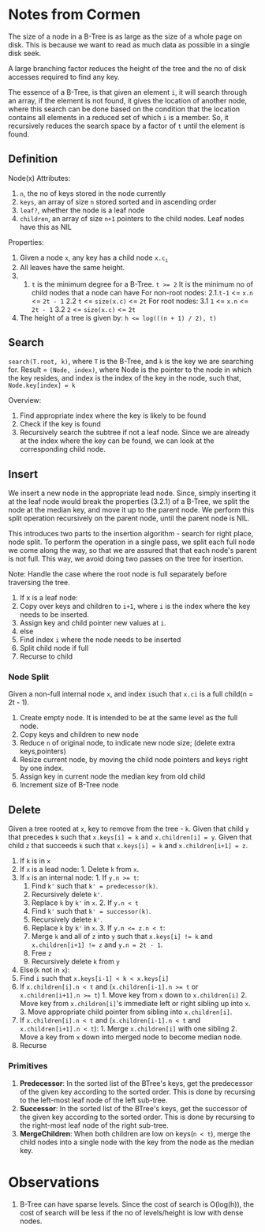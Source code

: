 
# Notes from Cormen
The size of a node in a B-Tree is as large as the size of a whole page on disk.
This is because we want to read as much data as possible in a single disk seek.

A large branching factor reduces the height of the tree and the no of disk accesses
required to find any key.

The essence of a B-Tree, is that given an element `i`, it will search through an array,
if the element is not found, it gives the location of another node, where this search can be
done based on the condition that the location contains all elements in a reduced set of which
`i` is a member.
So, it recursively reduces the search space by a factor of `t` until the element is found.

## Definition
Node(x) Attributes:
1. `n`, the no of keys stored in the node currently
2. `keys`, an array of size `n` stored sorted and in ascending order
3. `leaf?`, whether the node is a leaf node
4. `children`, an array of size `n+1` pointers to the child nodes. Leaf nodes have this as NIL

Properties:
1. Given a node `x`, any key has a child node `x.c`<sub>`i`</sub>
2. All leaves have the same height.
3. 1. `t` is the minimum degree for a B-Tree. `t >= 2`
   It is the minimum no of child nodes that a node can have
    For non-root nodes:
    2.1.`t-1` <= `x.n` <= `2t - 1`
    2.2 `t` <= `size(x.c)` <= `2t`
    For root nodes:
    3.1  `1` <= `x.n` <= `2t - 1`
    3.2  `2` <= `size(x.c)` <= `2t`
4. The height of a tree is given by:
    `h <= log(((n + 1) / 2), t)`


## Search
`search(T.root, k)`, where `T` is the B-Tree, and `k` is the key we are searching for.
Result = `(Node, index)`, where Node is the pointer to the node in which the key resides, and index is the index of the key in the node, such that, `Node.key[index] = k`

Overview:
1. Find appropriate index where the key is likely to be found
2. Check if the key is found
3. Recursively search the subtree if not a leaf node. Since we are already at the index where the key can be found, we can look at the corresponding child node.

## Insert
We insert a new node in the appropriate lead node.
Since, simply inserting it at the leaf node would break the properties (3.2.1) of a B-Tree,
we split the node at the median key, and move it up to the parent node.
We perform this split operation recursively on the parent node, until the parent node is NIL.

This introduces two parts to the insertion algorithm - search for right place, node split.
To perform the operation in a single pass, we split each full node we come along the way,
so that we are assured that that each node's parent is not full.
This way, we avoid doing two passes on the tree for insertion.

Note: Handle the case where the root node is full separately before traversing the tree.

1. If x is a leaf node:
  1. Copy over keys and children to `i+1`, where `i` is the index where the key needs to be inserted.
  2. Assign key and child pointer new values at `i`.
2. else
  1. Find index `i` where the node needs to be inserted
  2. Split child node if full
  3. Recurse to child


### Node Split
Given a non-full internal node `x`, and index `i`such that `x.ci` is a full child(n = 2t - 1).
1. Create empty node. It is intended to be at the same level as the full node.
2. Copy keys and children to new node
3. Reduce `n` of original node, to indicate new node size; (delete extra keys,pointers)
4. Resize current node, by moving the child node pointers and keys right by one index.
5. Assign key in current node the median key from old child
6. Increment size of B-Tree node


## Delete
Given a tree rooted at `x`, key to remove from the tree - `k`.
Given that child `y` that precedes `k` such that `x.keys[i] = k` and `x.children[i] = y`.
Given that child `z` that succeeds `k` such that `x.keys[i] = k` and `x.children[i+1] = z`.
1. If `k` is in `x`
  1. If `x` is a lead node:
    1. Delete `k` from `x`.
  2. If `x` is an internal node:
    1. If `y.n >= t`:
      1. Find `k'` such that `k' = predecessor(k)`.
      2. Recursively delete `k'`.
      3. Replace `k` by `k'` in `x`.
    2. If `y.n < t`
      1. Find `k'` such that `k' = successor(k)`.
      2. Recursively delete `k'`.
      3. Replace `k` by `k'` in `x`.
    3. If `y.n <= z.n < t`:
      1. Merge `k` and all of `z` into `y` such that `x.keys[i] != k` and `x.children[i+1] != z` and `y.n = 2t - 1`.
      2. Free `z`
      3. Recursively delete `k` from `y`
2. Else(`k` not in `x`):
  1. Find `i` such that `x.keys[i-1] < k < x.keys[i]`
  2. If `x.children[i].n < t` and (`x.children[i-1].n >= t` or `x.children[i+1].n >= t`)
    1. Move key from `x` down to `x.children[i]`
    2. Move key from `x.children[i]`'s immediate left or right sibling up into `x`.
    3. Move appropriate child pointer from sibling into `x.children[i]`.
  3. If `x.children[i].n < t` and (`x.children[i-1].n < t` and `x.children[i+1].n < t`):
    1. Merge `x.children[i]` with one sibling
    2. Move a key from `x` down into merged node to become median node.
  4. Recurse


### Primitives
1. **Predecessor**: In the sorted list of the BTree's keys, get the predecessor of the given key according to the sorted order.
This is done by recursing to the left-most leaf node of the left sub-tree.
2. **Successor**: In the sorted list of the BTree's keys, get the successor of the given key according to the sorted order.
This is done by recursing to the right-most leaf node of the right sub-tree.
3. **MergeChildren**: When both children are low on keys(`n < t`), merge the child nodes into a single node with the key from the node as the median key.

# Observations
1. B-Tree can have sparse levels. Since the cost of search is O(log(h)),
the cost of search will be less if the no of levels/height is low with dense nodes.
